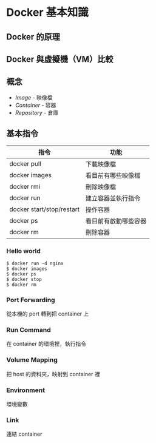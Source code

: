 # Docker 基本知識

## Docker 的原理

## Docker 與虛擬機（VM）比較

## 概念

* *Image* - 映像檔
* *Container* - 容器
* *Repository* - 倉庫

## 基本指令

| 指令 | 功能 |
| --- | --- |
| docker pull | 下載映像檔 |
| docker images | 看目前有哪些映像檔 |
| docker rmi | 刪除映像檔 |
| docker run | 建立容器並執行指令 |
| docker start/stop/restart | 操作容器 |
| docker ps | 看目前有啟動哪些容器 |
| docker rm | 刪除容器 |

### Hello world

```
$ docker run -d nginx
$ docker images
$ docker ps
$ docker stop
$ docker rm
```

### Port Forwarding

從本機的 port 轉到把 container 上

### Run Command

在 container 的環境裡，執行指令

### Volume Mapping

把 host 的資料夾，映射到 container 裡

### Environment

環境變數

### Link

連結 container
